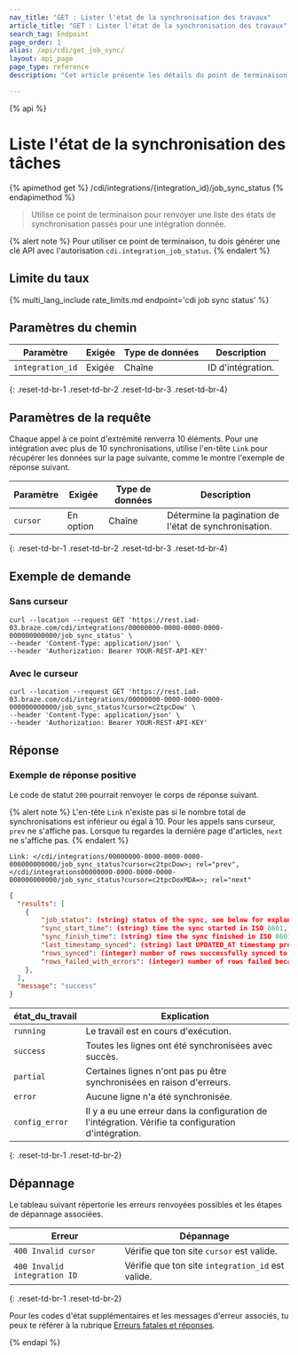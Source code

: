 ```yaml
---
nav_title: "GET : Lister l'état de la synchronisation des travaux"
article_title: "GET : Lister l'état de la synchronisation des travaux"
search_tag: Endpoint
page_order: 1
alias: /api/cdi/get_job_sync/
layout: api_page
page_type: reference
description: "Cet article présente les détails du point de terminaison Braze de synchronisation de l'état des tâches de la liste."

---
```

{% api %}
# Liste l'état de la synchronisation des tâches
{% apimethod get %}
/cdi/integrations/{integration_id}/job_sync_status
{% endapimethod %}

> Utilise ce point de terminaison pour renvoyer une liste des états de synchronisation passés pour une intégration donnée.

{% alert note %}
Pour utiliser ce point de terminaison, tu dois générer une clé API avec l'autorisation `cdi.integration_job_status`.
{% endalert %}

## Limite du taux

{% multi_lang_include rate_limits.md endpoint='cdi job sync status' %}

## Paramètres du chemin

| Paramètre | Exigée | Type de données | Description |
|---|---|---|---|
| `integration_id` | Exigée | Chaîne | ID d'intégration. |
{: .reset-td-br-1 .reset-td-br-2 .reset-td-br-3 .reset-td-br-4}

## Paramètres de la requête

Chaque appel à ce point d'extrémité renverra 10 éléments. Pour une intégration avec plus de 10 synchronisations, utilise l'en-tête `Link` pour récupérer les données sur la page suivante, comme le montre l'exemple de réponse suivant.

| Paramètre | Exigée | Type de données | Description |
|---|---|---|---|
| `cursor` | En option | Chaîne | Détermine la pagination de l'état de synchronisation. |
{: .reset-td-br-1 .reset-td-br-2 .reset-td-br-3 .reset-td-br-4}

## Exemple de demande

### Sans curseur

```
curl --location --request GET 'https://rest.iad-03.braze.com/cdi/integrations/00000000-0000-0000-0000-000000000000/job_sync_status' \
--header 'Content-Type: application/json' \
--header 'Authorization: Bearer YOUR-REST-API-KEY'
```

### Avec le curseur

```
curl --location --request GET 'https://rest.iad-03.braze.com/cdi/integrations/00000000-0000-0000-0000-000000000000/job_sync_status?cursor=c2tpcDow' \
--header 'Content-Type: application/json' \
--header 'Authorization: Bearer YOUR-REST-API-KEY'
```

## Réponse

### Exemple de réponse positive

Le code de statut `200` pourrait renvoyer le corps de réponse suivant.

{% alert note %}
L'en-tête `Link` n'existe pas si le nombre total de synchronisations est inférieur ou égal à 10. Pour les appels sans curseur, `prev` ne s'affiche pas. Lorsque tu regardes la dernière page d'articles, `next` ne s'affiche pas.
{% endalert %}

```
Link: </cdi/integrations/00000000-0000-0000-0000-000000000000/job_sync_status?cursor=c2tpcDow>; rel="prev",</cdi/integrations00000000-0000-0000-0000-000000000000/job_sync_status?cursor=c2tpcDoxMDA=>; rel="next"
```

```json
{
  "results": [
    {
        "job_status": (string) status of the sync, see below for explanation of different statuses,
        "sync_start_time": (string) time the sync started in ISO 8601,
        "sync_finish_time": (string) time the sync finished in ISO 8601,
        "last_timestamp_synced": (string) last UPDATED_AT timestamp processed by the sync in ISO 8601,
        "rows_synced": (integer) number of rows successfully synced to Braze,
        "rows_failed_with_errors": (integer) number of rows failed because of errors,
    },
  ],
  "message": "success"
}
```

| état_du_travail | Explication |
| --- | --- |
| `running` | Le travail est en cours d'exécution. |
| `success` | Toutes les lignes ont été synchronisées avec succès. |
| `partial` | Certaines lignes n'ont pas pu être synchronisées en raison d'erreurs. |
| `error` | Aucune ligne n'a été synchronisée. |
| `config_error` | Il y a eu une erreur dans la configuration de l'intégration. Vérifie ta configuration d'intégration. |
{: .reset-td-br-1 .reset-td-br-2}

## Dépannage

Le tableau suivant répertorie les erreurs renvoyées possibles et les étapes de dépannage associées.

| Erreur | Dépannage |
| --- | --- |
| `400 Invalid cursor` | Vérifie que ton site `cursor` est valide. |
| `400 Invalid integration ID` | Vérifie que ton site `integration_id` est valide. |
{: .reset-td-br-1 .reset-td-br-2}

Pour les codes d'état supplémentaires et les messages d'erreur associés, tu peux te référer à la rubrique [Erreurs fatales et réponses]({{site.baseurl}}/api/errors/#fatal-errors).

{% endapi %}
